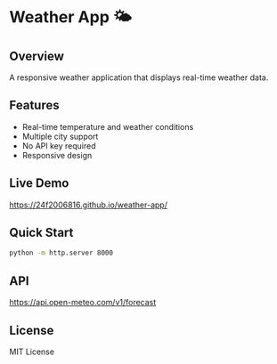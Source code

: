 # Weather App 🌤️

## Overview
A responsive weather application that displays real-time weather data.

## Features
- Real-time temperature and weather conditions
- Multiple city support
- No API key required
- Responsive design

## Live Demo
https://24f2006816.github.io/weather-app/

## Quick Start
```bash
python -m http.server 8000
```

## API
https://api.open-meteo.com/v1/forecast

## License
MIT License

